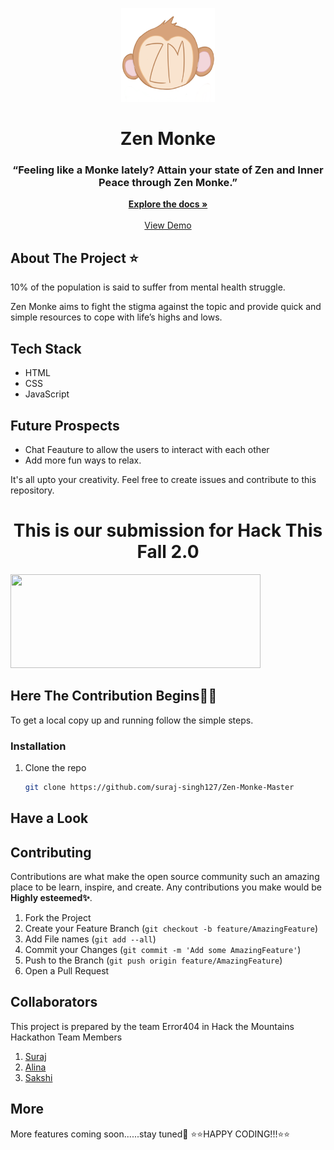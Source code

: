 <p align="center">
  <img src="img/icon.png" width= 150px height= 150px>
</p>
<h1 align="center"> Zen Monke </h1>
<h3 align="center"> “Feeling like a Monke lately?
Attain your state of Zen and Inner Peace through Zen Monke.”
 </h3>
<p align="center">
    <a href="https://github.com/suraj-singh127/Zen-Monke-Master"><strong>Explore the docs »</strong></a>
    <br />
    <br />
    <a href="https://zen-monke.netlify.app/">View Demo</a>
  </p>
</p>

## About The Project ⭐
<p>10% of the population is said to suffer from mental health struggle. 

Zen Monke aims to fight the stigma against the topic and provide quick and simple resources to cope with life’s highs and lows.
</p>

## Tech Stack
- HTML
- CSS
- JavaScript

## Future Prospects
- Chat Feauture to allow the users to interact with each other
- Add more fun ways to relax. <br/>
<p>It's all upto your creativity. Feel free to create issues and contribute to this repository.</p>

<h1 align="center"> This is our submission for Hack This Fall 2.0 </h1>
<img src="img/hftLogo.png" width= 400px height= 150px>

## Here The Contribution Begins🤩🎉

To get a local copy up and running follow the simple steps.

### Installation

1. Clone the repo
   ```sh
   git clone https://github.com/suraj-singh127/Zen-Monke-Master
   ```
 ## Have a Look  
   

## Contributing

Contributions are what make the open source community such an amazing place to be learn, inspire, and create. Any contributions you make would be **Highly esteemed✨**.

1. Fork the Project
2. Create your Feature Branch (`git checkout -b feature/AmazingFeature`)
3. Add File names (`git add --all`)
4. Commit your Changes (`git commit -m 'Add some AmazingFeature'`)
5. Push to the Branch (`git push origin feature/AmazingFeature`)
6. Open a Pull Request

## Collaborators

This project is prepared by the team Error404 in Hack the Mountains Hackathon
Team Members
1. <a href="https://github.com/suraj-singh127">Suraj</a>
2. <a href="https://github.com/ahleena">Alina</a>
3. <a href="">Sakshi</a>

## More

More features coming soon......stay tuned🎊
       ⭐⭐HAPPY CODING!!!⭐⭐
